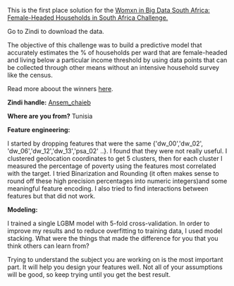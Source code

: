 This is the first place solution for the [Womxn in Big Data South Africa: Female-Headed Households in South Africa Challenge.](https://zindi.africa/competitions/womxn-in-big-data-south-africa-female-headed-households-in-south-africa) 

Go to Zindi to download the data. 

The objective of this challenge was to build a predictive model that accurately estimates the % of households per ward that are female-headed and living below a particular income threshold by using data points that can be collected through other means without an intensive household survey like the census. 

Read more aboout the winners [here](https://zindi.africa/blog/meet-the-winners-of-the-womxn-in-big-data-south-africa-female-headed-households-in-south-africa-challenge).

**Zindi handle:** [Ansem_chaieb](https://zindi.africa/users/Ansem_Chaieb)

**Where are you from?** Tunisia

**Feature engineering:**

I started by dropping features that were the same {'dw_00','dw_02', 'dw_06','dw_12','dw_13','psa_02' ..}. I found that they were not really useful.
I clustered geolocation coordinates to get 5 clusters, then for each cluster I measured the percentage of poverty using the features most correlated with the target.
I tried Binarization and Rounding (it often makes sense to round off these high precision percentages into numeric integers)and some meaningful feature encoding. I also tried to find interactions between features but that did not work.

**Modeling:**

I trained a single LGBM model with 5-fold cross-validation. In order to improve my results and to reduce overfitting to training data, I used model stacking.
What were the things that made the difference for you that you think others can learn from?

Trying to understand the subject you are working on is the most important part. It will help you design your features well. Not all of your assumptions will be good, so keep trying until you get the best result.
